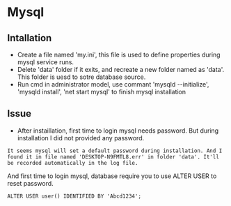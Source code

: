 # Mysql

## Intallation
- Create a file named 'my.ini', this file is used to define properties during mysql service runs.
- Delete 'data' folder if it exits, and recreate a new folder named as 'data'. This folder is uesd to sotre database source.
- Run cmd in administrator model, use commant 'mysqld --initialize', 'mysqld install', 'net start mysql' to finish mysql installation

## Issue
- After instaillation, first time to login mysql needs password. But during installation I did not provided any password.
````
It seems mysql will set a default password during installation. And I found it in file named 'DESKTOP-N9FMTL8.err' in folder 'data'. It'll be recorded automatically in the log file.
````
And first time to login mysql, database require you to use ALTER USER to reset password.
```
ALTER USER user() IDENTIFIED BY 'Abcd1234';
```